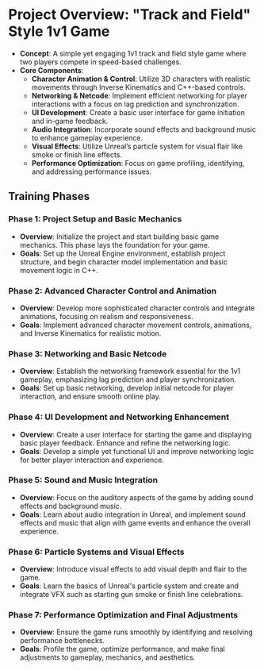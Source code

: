 # **Project Overview: "Track and Field" Style 1v1 Game**

- **Concept**: A simple yet engaging 1v1 track and field style game where two players compete in speed-based challenges.
- **Core Components**:
    - **Character Animation & Control**: Utilize 3D characters with realistic movements through Inverse Kinematics and C++-based controls.
    - **Networking & Netcode**: Implement efficient networking for player interactions with a focus on lag prediction and synchronization.
    - **UI Development**: Create a basic user interface for game initiation and in-game feedback.
    - **Audio Integration**: Incorporate sound effects and background music to enhance gameplay experience.
    - **Visual Effects**: Utilize Unreal’s particle system for visual flair like smoke or finish line effects.
    - **Performance Optimization**: Focus on game profiling, identifying, and addressing performance issues.

## **Training Phases**

### Phase 1: Project Setup and Basic Mechanics

- **Overview**: Initialize the project and start building basic game mechanics. This phase lays the foundation for your game.
- **Goals**: Set up the Unreal Engine environment, establish project structure, and begin character model implementation and basic movement logic in C++.

### Phase 2: Advanced Character Control and Animation

- **Overview**: Develop more sophisticated character controls and integrate animations, focusing on realism and responsiveness.
- **Goals**: Implement advanced character movement controls, animations, and Inverse Kinematics for realistic motion.

### Phase 3: Networking and Basic Netcode

- **Overview**: Establish the networking framework essential for the 1v1 gameplay, emphasizing lag prediction and player synchronization.
- **Goals**: Set up basic networking, develop initial netcode for player interaction, and ensure smooth online play.

### Phase 4: UI Development and Networking Enhancement

- **Overview**: Create a user interface for starting the game and displaying basic player feedback. Enhance and refine the networking logic.
- **Goals**: Develop a simple yet functional UI and improve networking logic for better player interaction and experience.

### Phase 5: Sound and Music Integration

- **Overview**: Focus on the auditory aspects of the game by adding sound effects and background music.
- **Goals**: Learn about audio integration in Unreal, and implement sound effects and music that align with game events and enhance the overall experience.

### Phase 6: Particle Systems and Visual Effects

- **Overview**: Introduce visual effects to add visual depth and flair to the game.
- **Goals**: Learn the basics of Unreal's particle system and create and integrate VFX such as starting gun smoke or finish line celebrations.

### Phase 7: Performance Optimization and Final Adjustments

- **Overview**: Ensure the game runs smoothly by identifying and resolving performance bottlenecks.
- **Goals**: Profile the game, optimize performance, and make final adjustments to gameplay, mechanics, and aesthetics.

